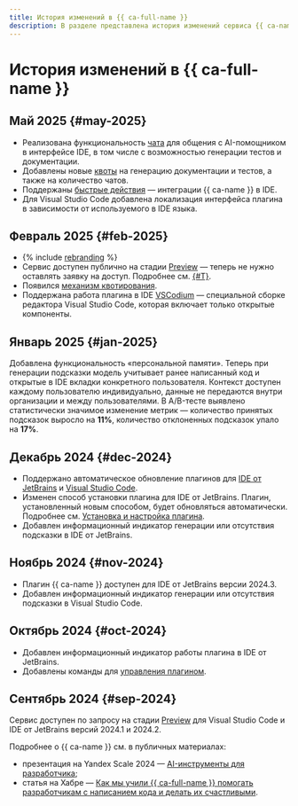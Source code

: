 ```yaml
---
title: История изменений в {{ ca-full-name }}
description: В разделе представлена история изменений сервиса {{ ca-name }}.
---
```


# История изменений в {{ ca-full-name }}

## Май 2025 {#may-2025}

* Реализована функциональность [чата](concepts/index.md#chat) для общения с AI-помощником в интерфейсе IDE, в том числе с возможностью генерации тестов и документации.
* Добавлены новые [квоты](concepts/limits.md) на генерацию документации и тестов, а также на количество чатов.
* Поддержаны [быстрые действия](concepts/index.md#quick-actions) — интеграции {{ ca-name }} в IDE.
* Для Visual Studio Code добавлена локализация интерфейса плагина в зависимости от используемого в IDE языка.

## Февраль 2025 {#feb-2025}

* {% include [rebranding](../_includes/code-assistant/rebranding.md) %}
* Сервис доступен публично на стадии [Preview](../overview/concepts/launch-stages.md) — теперь не нужно оставлять заявку на доступ. Подробнее см. [{#T}](index.md).
* Появился [механизм квотирования](concepts/limits.md).
* Поддержана работа плагина в IDE [VSCodium](https://vscodium.com/) — специальной сборке редактора Visual Studio Code, которая включает только открытые компоненты.

## Январь 2025 {#jan-2025}

Добавлена функциональность «персональной памяти». Теперь при генерации подсказки модель учитывает ранее написанный код и открытые в IDE вкладки конкретного пользователя. Контекст доступен каждому пользователю индивидуально, данные не передаются внутри организации и между пользователями. В A/B-тесте выявлено статистически значимое изменение метрик — количество принятых подсказок выросло на **11%**, количество отклоненных подсказок упало на **17%**.

## Декабрь 2024 {#dec-2024}

* Поддержано автоматическое обновление плагинов для [IDE от JetBrains](https://www.jetbrains.com/ides/) и [Visual Studio Code](https://code.visualstudio.com/).
* Изменен способ установки плагина для IDE от JetBrains. Плагин, установленный новым способом, будет обновляться автоматически. Подробнее см. [Установка и настройка плагина](./index.md#install-plugin).
* Добавлен информационный индикатор генерации или отсутствия подсказки в IDE от JetBrains.

## Ноябрь 2024 {#nov-2024}

* Плагин {{ ca-name }} доступен для IDE от JetBrains версии 2024.3.
* Добавлен информационный индикатор генерации или отсутствия подсказки в Visual Studio Code.

## Октябрь 2024 {#oct-2024}

* Добавлен информационный индикатор работы плагина в IDE от JetBrains.
* Добавлены команды для [управления плагином](index.md#manage-plugin).

## Сентябрь 2024 {#sep-2024}

Сервис доступен по запросу на стадии [Preview](../overview/concepts/launch-stages.md) для Visual Studio Code и IDE от JetBrains версий 2024.1 и 2024.2.

Подробнее о {{ ca-name }} см. в публичных материалах:
* презентация на Yandex Scale 2024 — [AI-инструменты для разработчика](https://scale.yandex.cloud/?v=1&videoTab=1&video=1981);
* статья на Хабре — [Как мы учили {{ ca-full-name }} помогать разработчикам с написанием кода и делать их счастливыми](https://habr.com/ru/companies/yandex/articles/841436/).